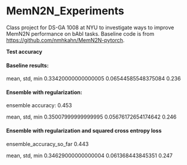 # MemN2N_Experiments
Class project for DS-GA 1008 at NYU to investigate ways to improve MemN2N performance on bAbI tasks. 
Baseline code is from https://github.com/nmhkahn/MemN2N-pytorch. 

**Test accuracy**

#### Baseline results:

mean, std, min
0.33420000000000005 0.06544585548375084 0.236

#### Ensemble with regularization:
ensemble accuracy: 0.453

mean, std, min
0.35007999999999995 0.05676172654174642 0.246

#### Ensemble with regularization and squared cross entropy loss
ensemble_accuracy_so_far 0.443

mean, std, min
0.34629000000000004 0.061368443845351 0.247

